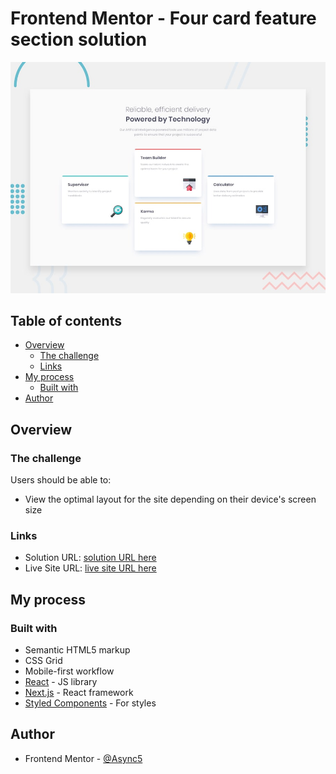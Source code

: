 # Frontend Mentor - Four card feature section solution

![Design](./design/desktop-preview.jpg)

## Table of contents

- [Overview](#overview)
  - [The challenge](#the-challenge)
  - [Links](#links)
- [My process](#my-process)
  - [Built with](#built-with)
- [Author](#author)

## Overview

### The challenge

Users should be able to:

- View the optimal layout for the site depending on their device's screen size

### Links

- Solution URL: [solution URL here](https://www.frontendmentor.io/solutions/four-card-feature-section-with-nextjs-styledcomponents-TPNJ5DVy8)
- Live Site URL: [live site URL here](https://fervent-northcutt-aea0c7.netlify.app/)

## My process

### Built with

- Semantic HTML5 markup
- CSS Grid
- Mobile-first workflow
- [React](https://reactjs.org/) - JS library
- [Next.js](https://nextjs.org/) - React framework
- [Styled Components](https://styled-components.com/) - For styles

## Author

<!-- - Website - [Add your name here](https://www.your-site.com) -->

- Frontend Mentor - [@Async5](https://www.frontendmentor.io/profile/Async5)
